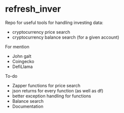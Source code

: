 # refresh_inver
Repo for useful tools for handling investing data:
- cryptocurrency price search
- cryptocurrency balance search (for a given account)

For mention
- John galt
- Coingecko
- DefiLlama

To-do
- Zapper functions for price search
- json returns for every function (as well as df)
- better exception handling for functions
- Balance search
- Documentation
